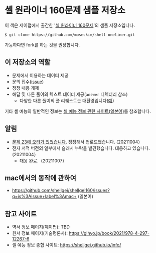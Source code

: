 # 셸 원라이너 160문제 샘플 저장소

이 책은 제이펍에서 출간한 '[셸 원라이너 160문제]()'의 샘플 저장소입니다.

```
$ git clone https://github.com/moseskim/shell-oneliner.git
```

가능하다면 fork를 하는 것을 권장합니다.

## 이 저장소의 역할

- 문제에서 이용하는 데이터 제공
- 문의 접수([issue](https://github.com/moseskim/shell-oneliner/issues))
- 정정 내용 게제
- 해답 및 다른 풀이의 텍스트 데이터 제공(`answer` 디렉터리 참조)
  - 다양한 다른 풀이의 풀 리퀘스트는 대환영입니다([예](https://github.com/shellgei/shellgei160/pull/34)）

기타 셸 예능의 일반적인 정보는 [셸 예능 정보 관련 사이트(일본어)](https://github.com/moseskim/shell-oneliner/wiki/%EC%89%98-%EC%98%88%EB%8A%A5-%EA%B4%80%EB%A0%A8-%EC%A0%95%EB%B3%B4-%EC%82%AC%EC%9D%B4%ED%8A%B8-%EB%AA%A8%EC%9D%8C)를 참조합니다.

## 알림

* [문제 23에 오타가 있었습니다](https://github.com/shellgei/shellgei160/issues/6). 정정해서 업로드했습니다. (20211004）
* 전자 서적 버전의 일부에서 슬래시 누락을 발견했습니다. 대응하고 있습니다. (20211004）
    * 대응 완료.（20211007） 

## mac에서의 동작에 관하여

* https://github.com/shellgei/shellgei160/issues?q=is%3Aissue+label%3Amac+ (일본어)

## 참고 사이트

- 역서 정보 페이지(제이펍): TBD
- 원서 정보 페이지(기술평론사): https://gihyo.jp/book/2021/978-4-297-12267-6
- 셸 예능 정보 종합 사이트: https://shellgei.github.io/info/

